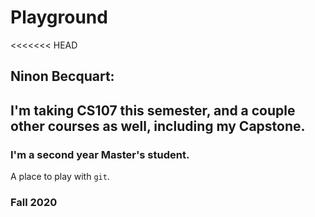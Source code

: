 # Playground
<<<<<<< HEAD
## Ninon Becquart:
## I'm taking CS107 this semester, and a couple other courses as well, including my Capstone.
### I'm a second year Master's student.

A place to play with `git`.

### Fall 2020
